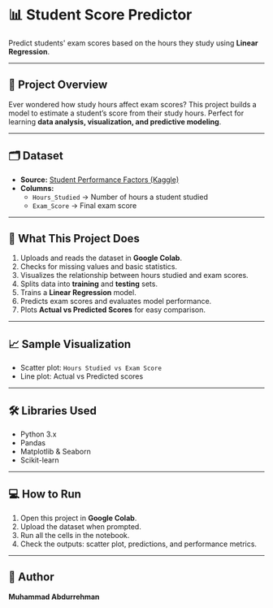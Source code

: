 # 📊 Student Score Predictor

Predict students' exam scores based on the hours they study using **Linear Regression**.  

---

## 🚀 Project Overview
Ever wondered how study hours affect exam scores? This project builds a model to estimate a student’s score from their study hours. Perfect for learning **data analysis, visualization, and predictive modeling**.  

---

## 🗂 Dataset
- **Source:** [Student Performance Factors (Kaggle)](https://www.kaggle.com/datasets)  
- **Columns:**
  - `Hours_Studied` → Number of hours a student studied  
  - `Exam_Score` → Final exam score  

---

## 🔧 What This Project Does
1. Uploads and reads the dataset in **Google Colab**.  
2. Checks for missing values and basic statistics.  
3. Visualizes the relationship between hours studied and exam scores.  
4. Splits data into **training** and **testing** sets.  
5. Trains a **Linear Regression** model.  
6. Predicts exam scores and evaluates model performance.  
7. Plots **Actual vs Predicted Scores** for easy comparison.  

---

## 📈 Sample Visualization
- Scatter plot: `Hours Studied vs Exam Score`  
- Line plot: Actual vs Predicted scores  

---

## 🛠 Libraries Used
- Python 3.x  
- Pandas  
- Matplotlib & Seaborn  
- Scikit-learn  

---

## 💻 How to Run

1. Open this project in **Google Colab**.  
2. Upload the dataset when prompted.  
3. Run all the cells in the notebook.  
4. Check the outputs: scatter plot, predictions, and performance metrics.

---

## 👤 Author

**Muhammad Abdurrehman**  
